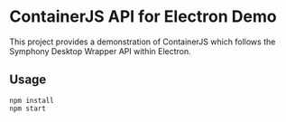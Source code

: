 # ContainerJS API for Electron Demo

This project provides a demonstration of ContainerJS which follows the Symphony Desktop Wrapper API within Electron.

## Usage

```
npm install
npm start
```
